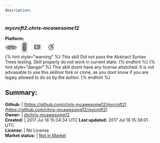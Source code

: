 ```yaml
---
description: 
---
```


### _mycroft2.chris-mcawesome12_  
  
**Platform:**  
 ![Mark I](../.gitbook/assets/mark-1-icon.png)  ![Mark II](../.gitbook/assets/mark-2-icon.png)  ![Picroft](../.gitbook/assets/picroft-icon.png)  ![plasmoid](../.gitbook/assets/kde.png)   
{% hint style="warning" %}
This skill Did not pass the Abstract Syntax Trees testing. Skill properly do not work in current state.
{% endhint %}
{% hint style="danger" %}
This skill dosnt have any license attatched. It is not adviasable to use this skillnor fork or clone, as you dont know if you are legaly allowed to do so by the auhtor.
{% endhint %}
  
## Summary:  
**Github:** | [https://github.com/chris-mcawesome12/mycroft2](https://github.com/chris-mcawesome12/mycroft2)  
**Owner:** | [@chris-mcawesome12](https://github.com/chris-mcawesome12)  
**Created:** | 2017 Jul 18 15:34:34 UTC  **Last updated:** 2017 Jul 18 15:38:01 UTC  
**License:** | No License  
**Market status:** | [Not in Market](https://market.mycroft.ai/skill/)  
